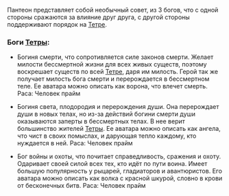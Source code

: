 Пантеон представляет собой необычный совет, из 3 богов, что с одной стороны сражаются за влияние друг друга, с другой стороны поддерживают порядок на [Тетре](Тетра).
### Боги [Тетры](Тетра):
- Богиня смерти, что сопротивляется силе законов смерти. Желает милости бессмертной жизни для всех живых существ, поэтому воскрешает существ по всей [Тетре](Тетра), даря им милость. Герой так же получает милость бога смерти и перерождается в бессмертном теле.
Ее аватара можно описать как ворона, что влечет смерть.
Раса: Человек прайм

- Богиня света, плодородия и перерождения души. Она перерождает души в новых телах, но из-за действий богини смерти души оказываются заперты в бессмертных телах. В нее верит большинство жителей [Тетры](Тетра).
Ее аватара можно описать как ангела, что чист в своих помыслах, и дарующая тепло каждому, кто нуждается в ней.
Раса: Человек прайм

- Бог войны и охоты, что почитает справедливость, сражения и охоту. Одаривает своей силой всех тех, кто идёт по пути воина. Имеет большую популярность у рыцарей, гладиаторов и авантюристов.
Его аватара можно описать как волка с красной шкурой, словно в крови от бесконечных битв.
Раса: Человек прайм